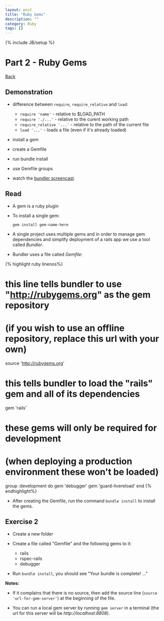 ```yaml
---
layout: post
title: "Ruby Gems"
description: ""
category: Ruby
tags: []
---
```

{% include JB/setup %}

Part 2 - Ruby Gems
==================

[Back](../index.html)

Demonstration
-------------

-   difference between `require`, `require_relative` and `load`:

    -   `require 'name'` - relative to $LOAD\_PATH
    -   `require './...'` - relative to the curent working path
    -   `require_relative '...'` - relative to the path of the current
        file
    -   `load '...'` - loads a file (even if it's already loaded)

-   install a gem
-   create a Gemfile
-   run bundle install
-   use Gemfile groups
-   watch the [bundler
    screencast](http://railscasts.com/episodes/201-bundler-revised).

Read
----

-   A gem is a ruby plugin
-   To install a single gem:

        gem install gem-name-here

-   A single project uses multiple gems and in order to manage gem
    dependencies and simplify deployment of a rails app we use a tool
    called *Bundler*.

-   Bundler uses a file called *Gemfile*:

{% highlight ruby linenos%}
# this line tells bundler to use "http://rubygems.org" as the gem repository
# (if you wish to use an offline repository, replace this url with your own)
source 'http://rubygems.org'

# this tells bundler to load the "rails" gem and all of its dependencies
gem 'rails'

# these gems will only be required for development 
# (when deploying a production environment these won't be loaded)
group :development do
  gem 'debugger'
  gem 'guard-livereload'
end
{% endhighlight%}

-   After creating the Gemfile, run the command `bundle install` to
    install the gems.

Exercise 2
----------

-   Create a new folder
-   Create a file called "Gemfile" and the following gems to it:

    -   rails
    -   rspec-rails
    -   debugger

-   Run `bundle install`, you should see "Your bundle is complete! ..."

**Notes:**

-   If it complains that there is no source, then add the source line
    (`source 'url-for-gem-server'`) at the beginning of the file.

-   You can run a local gem server by running `gem server` in a terminal
    (the url for this server will be *http://localhost:8808*).


